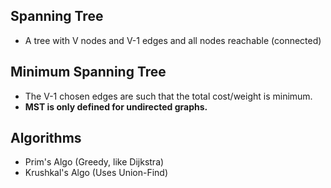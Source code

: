 ## Spanning Tree
- A tree with V nodes and V-1 edges and all nodes reachable (connected)
## Minimum Spanning Tree
- The V-1 chosen edges are such that the total cost/weight is minimum.
- **MST is only defined for undirected graphs.**
## Algorithms
- Prim's Algo (Greedy, like Dijkstra)
- Krushkal's Algo (Uses Union-Find)
